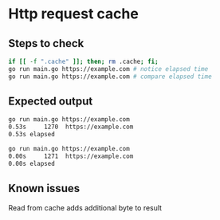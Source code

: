 # Http request cache #

## Steps to check ##

```bash
if [[ -f ".cache" ]]; then; rm .cache; fi;
go run main.go https://example.com # notice elapsed time
go run main.go https://example.com # compare elapsed time
```

## Expected output ##

```bash
go run main.go https://example.com
0.53s     1270  https://example.com
0.53s elapsed

go run main.go https://example.com
0.00s     1271  https://example.com
0.00s elapsed
```

## Known issues ##

Read from cache adds additional byte to result
